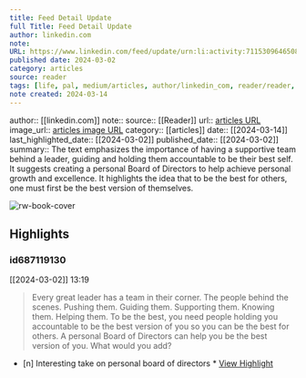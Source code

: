 ```yaml
---
title: Feed Detail Update
full Title: Feed Detail Update
author: linkedin.com
note: 
URL: https://www.linkedin.com/feed/update/urn:li:activity:7115309646508167168/
published date: 2024-03-02
category: articles
source: reader
tags: [life, pal, medium/articles, author/linkedin_com, reader/reader, date/2024-03-02]
note created: 2024-03-14
---
```

author:: [[linkedin.com]]
note:: 
source:: [[Reader]]
url:: [articles URL](https://www.linkedin.com/feed/update/urn:li:activity:7115309646508167168/)
image_url:: [articles image URL](https://readwise-assets.s3.amazonaws.com/static/images/article0.00998d930354.png)
category:: [[articles]]
date:: [[2024-03-14]]
last_highlighted_date:: [[2024-03-02]]
published_date:: [[2024-03-02]]
summary:: The text emphasizes the importance of having a supportive team behind a leader, guiding and holding them accountable to be their best self. It suggests creating a personal Board of Directors to help achieve personal growth and excellence. It highlights the idea that to be the best for others, one must first be the best version of themselves.

![rw-book-cover](https://readwise-assets.s3.amazonaws.com/static/images/article0.00998d930354.png)

## Highlights
### id687119130
[[2024-03-02]] 13:19
> Every great leader has a team in their corner.
> The people behind the scenes.
> Pushing them.
> Guiding them.
> Supporting them.
> Knowing them.
> Helping them.
> To be the best, you need people holding you accountable to be the best version of you so you can be the best for others.
> A personal Board of Directors can help you be the best version of you.
> What would you add?

- [n] Interesting take on personal board of directors  * [View Highlight](https://read.readwise.io/read/01hr09p9pztd7tfvdm77egm6hp)


